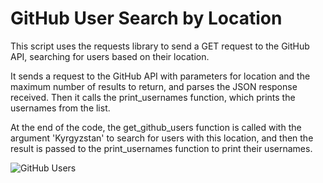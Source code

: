 # GitHub User Search by Location

This script uses the requests library to send a GET request to the GitHub API, searching for users based on their location.

It sends a request to the GitHub API with parameters for location and the maximum number of results to return, 
and parses the JSON response received. 
Then it calls the print_usernames function, which prints the usernames from the list.

At the end of the code, the get_github_users function is called with the argument 'Kyrgyzstan' to search for users with this location, 
and then the result is passed to the print_usernames function to print their usernames.

![GitHub Users](https://user-images.githubusercontent.com/101027445/214715960-a02d1244-9b62-424c-a4f3-c1f93a3aab3e.png) 
